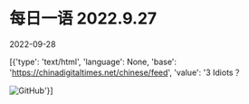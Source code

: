# 每日一语 2022.9.27

2022-09-28

[{'type': 'text/html', 'language': None, 'base': 'https://chinadigitaltimes.net/chinese/feed', 'value': '3 Idiots？

![GitHub](https://chinadigitaltimes.net/chinese/files/2022/09/2022.9.27.jpg)'}]
